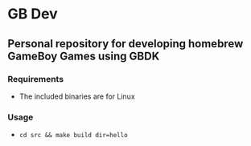 # GB Dev

## Personal repository for developing homebrew GameBoy Games using GBDK

### Requirements
- The included binaries are for Linux

### Usage
- `cd src && make build dir=hello`
